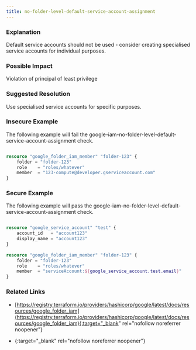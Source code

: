 ```yaml
---
title: no-folder-level-default-service-account-assignment
---
```


### Explanation

Default service accounts should not be used - consider creating specialised service accounts for individual purposes.

### Possible Impact
Violation of principal of least privilege

### Suggested Resolution
Use specialised service accounts for specific purposes.


### Insecure Example

The following example will fail the google-iam-no-folder-level-default-service-account-assignment check.

```terraform

resource "google_folder_iam_member" "folder-123" {
	folder = "folder-123"
	role    = "roles/whatever"
	member  = "123-compute@developer.gserviceaccount.com"
}

```



### Secure Example

The following example will pass the google-iam-no-folder-level-default-service-account-assignment check.

```terraform

resource "google_service_account" "test" {
	account_id   = "account123"
	display_name = "account123"
}
			  
resource "google_folder_iam_member" "folder-123" {
	folder = "folder-123"
	role    = "roles/whatever"
	member  = "serviceAccount:${google_service_account.test.email}"
}

```




### Related Links


- [https://registry.terraform.io/providers/hashicorp/google/latest/docs/resources/google_folder_iam](https://registry.terraform.io/providers/hashicorp/google/latest/docs/resources/google_folder_iam){:target="_blank" rel="nofollow noreferrer noopener"}

- [](){:target="_blank" rel="nofollow noreferrer noopener"}


